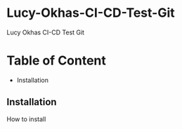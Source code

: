# Lucy-Okhas-CI-CD-Test-Git
Lucy Okhas CI-CD Test Git

# Table of Content
 
- Installation
 
## Installation
 
 
How to install

